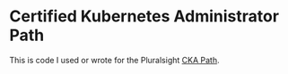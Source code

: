 # Certified Kubernetes Administrator Path
This is code I used or wrote for the Pluralsight [CKA Path](https://app.pluralsight.com/paths/certificate/certified-kubernetes-administrator).
